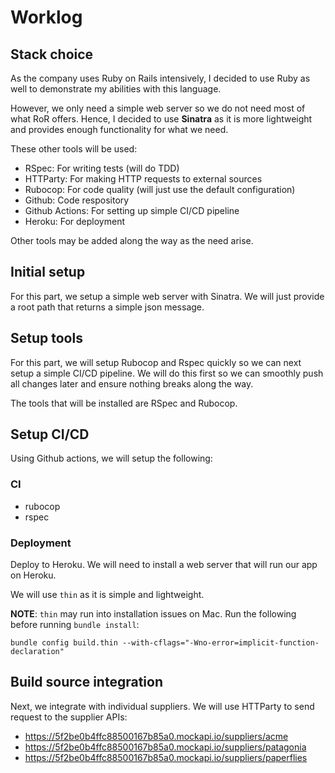 # Worklog

## Stack choice

As the company uses Ruby on Rails intensively, I decided to use Ruby as well to demonstrate my abilities with this language.

However, we only need a simple web server so we do not need most of what RoR offers. Hence, I decided to use **Sinatra** as it is more lightweight and provides enough functionality for what we need.

These other tools will be used:
- RSpec: For writing tests (will do TDD)
- HTTParty: For making HTTP requests to external sources
- Rubocop: For code quality (will just use the default configuration)
- Github: Code respository
- Github Actions: For setting up simple CI/CD pipeline
- Heroku: For deployment

Other tools may be added along the way as the need arise.

## Initial setup

For this part, we setup a simple web server with Sinatra. We will just provide a root path that returns a simple json message.

## Setup tools

For this part, we will setup Rubocop and Rspec quickly so we can next setup a simple CI/CD pipeline. We will do this first so we can smoothly push all changes later and ensure nothing breaks along the way.

The tools that will be installed are RSpec and Rubocop.

## Setup CI/CD

Using Github actions, we will setup the following:

### CI

- rubocop
- rspec

### Deployment

Deploy to Heroku. We will need to install a web server that will run our app on Heroku.

We will use `thin` as it is simple and lightweight.

**NOTE**: `thin` may run into installation issues on Mac. Run the following before running `bundle install`:

```
bundle config build.thin --with-cflags="-Wno-error=implicit-function-declaration"
```

## Build source integration

Next, we integrate with individual suppliers. We will use HTTParty to send request to the supplier APIs:
- https://5f2be0b4ffc88500167b85a0.mockapi.io/suppliers/acme
- https://5f2be0b4ffc88500167b85a0.mockapi.io/suppliers/patagonia
- https://5f2be0b4ffc88500167b85a0.mockapi.io/suppliers/paperflies
